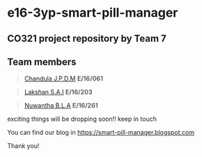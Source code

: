 # e16-3yp-smart-pill-manager

## CO321 project repository by Team 7

## Team members

> [Chandula J.P.D.M](https://github.com/Chandula-JPDM) **E/16/061**

>[Lakshan S.A.I](https://github.com/IsuruLakshan97) **E/16/203**

>[Nuwantha B.L.A](https://github.com/arunanuwantha97) **E/16/261**
     

exciting things will be dropping soon!! keep in touch

You can find our blog in
   https://smart-pill-manager.blogspot.com
	
Thank you!	

